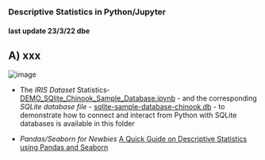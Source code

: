 ### Descriptive Statistics in Python/Jupyter
#### last update 23/3/22 dbe

## A) xxx
![image](https://user-images.githubusercontent.com/52699611/159779822-ae047010-c86b-4d64-873c-1aae9cca0cd9.png)

+ The *IRIS Dataset* Statistics- [DEMO_SQlite_Chinook_Sample_Database.ipynb](https://github.com/sawubona-gmbh/BINA-FS22-WORK/blob/main/LB03-DataModelingDataStorage/Python/DEMO_SQlite_Chinook_Sample_Database.ipynb) - and the corresponding *SQLite database file* - [sqlite-sample-database-chinook.db](https://github.com/sawubona-gmbh/BINA-FS22-WORK/blob/main/LB03-DataModelingDataStorage/Python/sqlite-sample-database-chinook.db) - to demonstrate how to connect and interact from Python with SQLite databases is available in this folder

+ *Pandas/Seaborn for Newbies* [A Quick Guide on Descriptive Statistics using Pandas and Seaborn](https://towardsdatascience.com/a-quick-guide-on-descriptive-statistics-using-pandas-and-seaborn-2aadc7395f32) 
